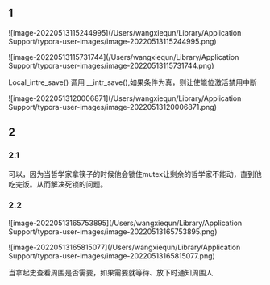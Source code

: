 ## 1

![image-20220513115244995](/Users/wangxiequn/Library/Application Support/typora-user-images/image-20220513115244995.png)

![image-20220513115731744](/Users/wangxiequn/Library/Application Support/typora-user-images/image-20220513115731744.png)

Local_intre_save() 调用 __intr_save(),如果条件为真，则让使能位激活禁用中断

![image-20220513120006871](/Users/wangxiequn/Library/Application Support/typora-user-images/image-20220513120006871.png)

## 2

### 2.1

可以，因为当哲学家拿筷子的时候他会锁住mutex让剩余的哲学家不能动，直到他吃完饭。从而解决死锁的问题。

### 2.2

![image-20220513165753895](/Users/wangxiequn/Library/Application Support/typora-user-images/image-20220513165753895.png)

![image-20220513165815077](/Users/wangxiequn/Library/Application Support/typora-user-images/image-20220513165815077.png)

当拿起史查看周围是否需要，如果需要就等待、放下时通知周围人


